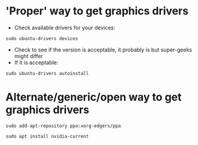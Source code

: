 # 'Proper' way to get graphics drivers

- Check available drivers for your devices:

`sudo ubuntu-drivers devices`

- Check to see if the version is acceptable, it probably is but super-geeks might differ
- If it is acceptable:

`sudo ubuntu-drivers autoinstall`

# Alternate/generic/open way to get graphics drivers

`sudo add-apt-repository ppa:xorg-edgers/ppa`

`sudo apt install nvidia-current`

